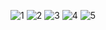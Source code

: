 [](url)![1](https://github.com/yunusemreaydemir/ExchangeRate_Api/assets/110790096/bd755908-a37d-4c1f-be1f-a7b7abb05566)
![2](https://github.com/yunusemreaydemir/ExchangeRate_Api/assets/110790096/e318ee1f-36a7-4152-9d94-1440195507a8)
![3](https://github.com/yunusemreaydemir/ExchangeRate_Api/assets/110790096/22f13069-0d72-4bbf-82da-b4046267f998)
![4](https://github.com/yunusemreaydemir/ExchangeRate_Api/assets/110790096/aff48e65-bea8-4fa4-aaf8-c2c7318e29c0)
![5](https://github.com/yunusemreaydemir/ExchangeRate_Api/assets/110790096/eb8590f3-3ba7-429f-8fe2-5c1e1fb0bc5c)
